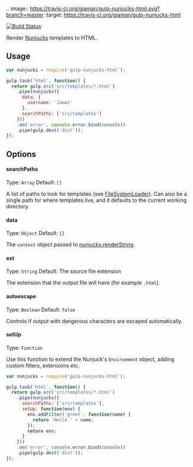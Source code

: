 .. image:: https://travis-ci.org/giaman/gulp-nunjucks-html.svg?branch=master
    :target: https://travis-ci.org/giaman/gulp-nunjucks-html

[![Build Status](https://travis-ci.org/giaman/gulp-nunjucks-html.svg?branch=master)](https://travis-ci.org/giaman/gulp-nunjucks-html)

Render [Nunjucks](http://mozilla.github.io/nunjucks) templates to HTML.

## Usage

```js
var nunjucks = require('gulp-nunjucks-html');

gulp.task('html', function() {
  return gulp.src('src/templates/*.html')
    .pipe(nunjucks({
      data: {
        username: 'James'
      },
      searchPaths: ['src/templates']
    }))
    .on('error', console.error.bind(console))
    .pipe(gulp.dest('dist'));
});
```

## Options

#### searchPaths

Type: `Array`
Default: `[]`

A list of paths to look for templates (see [FileSystemLoader](http://mozilla.github.io/nunjucks/api.html#filesystemloader)).
Can also be a single path for where templates live, and it defaults to the current working directory.

#### data

Type: `Object`
Default: `{}`

The `context` object passed to [nunjucks.renderString](http://mozilla.github.io/nunjucks/api.html#renderstring).

#### ext

Type: `String`
Default: The source file extension

The extension that the output file will have (for example `.html`).

#### autoescape

Type: `Boolean`
Default: `false`

Controls if output with dangerous characters are escaped automatically.

#### setUp

Type: `Function`

Use this function to extend the Nunjuck's `Environment` object, adding custom filters, extensions etc.

```js
var nunjucks = require('gulp-nunjucks-html');

gulp.task('html', function() {
  return gulp.src('src/templates/*.html')
    .pipe(nunjucks({
      searchPaths: ['src/templates'],
      setUp: function(env) {
        env.addFilter('greet', function(name) {
          return 'Hello ' + name;
        });
        return env;
      }
    }))
    .on('error', console.error.bind(console))
    .pipe(gulp.dest('dist'));
});
```
